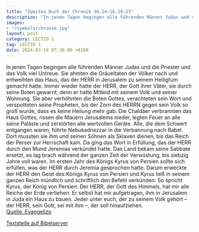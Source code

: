 ```yaml
---
title: "Zweites Buch der Chronik 36,14-16.19-23"
description: "In jenen Tagen begingen alle führenden Männer Judas und die Priester und das Volk viel Untreue. Sie ahmten die Gräueltaten der Völker nach und entweihten das Haus, das der HERR in Jerusalem zu seinem Heiligtum gemacht hatte. Immer wieder hatte der HERR, der Gott ihrer Väter, sie ...."
images:
- "/symbols/chronik.jpg"
layout: post
category: LECTIO 1
tag: LECTIO 1
date: 2024-03-10 07:30:00 +0100
---
```

In jenen Tagen begingen alle führenden Männer Judas und die Priester und das Volk viel Untreue. Sie ahmten die Gräueltaten der Völker nach und entweihten das Haus, das der HERR in Jerusalem zu seinem Heiligtum gemacht hatte.
Immer wieder hatte der HERR, der Gott ihrer Väter, sie durch seine Boten gewarnt; denn er hatte Mitleid mit seinem Volk und seiner Wohnung.<!--more-->
Sie aber verhöhnten die Boten Gottes, verachteten sein Wort und verspotteten seine Propheten, bis der Zorn des HERRN gegen sein Volk so groß wurde, dass es keine Heilung mehr gab.
Die Chaldäer verbrannten das Haus Gottes, rissen die Mauern Jerusalems nieder, legten Feuer an alle seine Paläste und zerstörten alle wertvollen Geräte.
Alle, die dem Schwert entgangen waren, führte Nebukadnezzar in die Verbannung nach Babel. Dort mussten sie ihm und seinen Söhnen als Sklaven dienen, bis das Reich der Perser zur Herrschaft kam.
Da ging das Wort in Erfüllung, das der HERR durch den Mund Jeremias verkündet hatte. Das Land bekam seine Sabbate ersetzt, es lag brach während der ganzen Zeit der Verwüstung, bis siebzig Jahre voll waren.
Im ersten Jahr des Königs Kyrus von Persien sollte sich erfüllen, was der HERR durch Jeremia gesprochen hatte. Darum erweckte der HERR den Geist des Königs Kyrus von Persien und Kyrus ließ in seinem ganzen Reich mündlich und schriftlich den Befehl verkünden:
So spricht Kyrus, der König von Persien: Der HERR, der Gott des Himmels, hat mir alle Reiche der Erde verliehen. Er selbst hat mir aufgetragen, ihm in Jerusalem in Juda ein Haus zu bauen. Jeder unter euch, der zu seinem Volk gehört – der HERR, sein Gott, sei mit ihm –, der soll hinaufziehen.<br>
[Quelle: Evangelizo](https://evangeliumtagfuertag.org/DE/gospel)

[Textstelle auf Bibelserver](https://www.bibleserver.com/EU/2.Chronik36,14-16.19-23)
